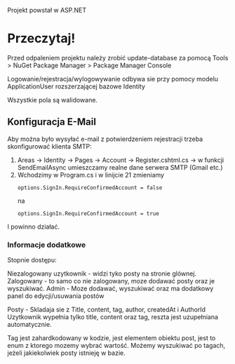 Projekt powstał w ASP.NET

# Przeczytaj!
Przed odpaleniem projektu należy zrobić update-database za pomocą Tools > NuGet Package Manager > Package Manager Console


Logowanie/rejestracja/wylogowywanie odbywa sie przy pomocy modelu ApplicationUser rozszerzającej bazowe Identity

Wszystkie pola są walidowane.

## Konfiguracja E-Mail
Aby można było wysyłać e-mail z potwierdzeniem rejestracji trzeba skonfigurować klienta SMTP:
1. Areas -> Identity -> Pages -> Account -> Register.cshtml.cs -> w funkcji SendEmailAsync umieszczamy realne dane serwera SMTP (Gmail etc.)
2. Wchodzimy w Program.cs i w linijcie 21 zmieniamy
   ```
   options.SignIn.RequireConfirmedAccount = false
   ```
   na
   ```
   options.SignIn.RequireConfirmedAccount = true
   ```
I powinno działać.

### Informacje dodatkowe
Stopnie dostępu:

Niezalogowany uzytkownik - widzi tyko posty na stronie glównej.
Zalogowany - to samo co nie zalogowany, moze dodawać posty oraz je wyszukiwać.
Admin - Moze dodawać, wyszukiwać oraz ma dodatkowy panel do edycji/usuwania postów

Posty - Skladaja sie z Title, content, tag, author, createdAt i AuthorId
Uzytkownik wypełnia tylko title, content oraz tag, reszta jest uzupełniana automatycznie.

Tag jest zahardkodowany w kodzie, jest elementem obiektu post, jest to enum z ktorego mozemy wybrać wartość.
Możemy wyszukiwać po tagach, jeżeli jakiekolwiek posty istnieję w bazie.
